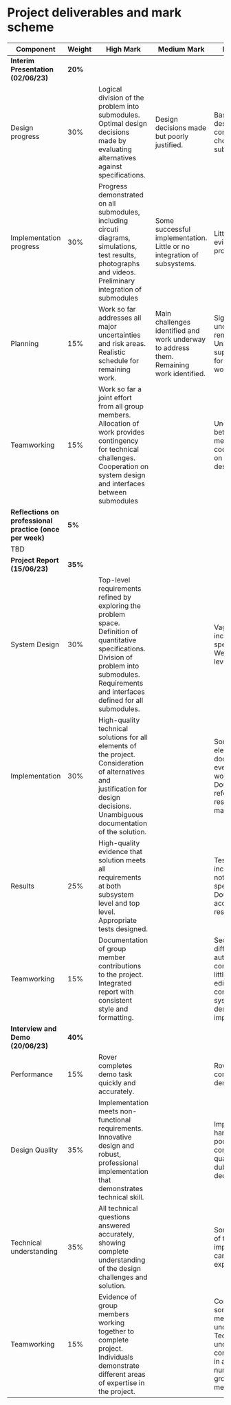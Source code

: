 # Project deliverables and mark scheme

| Component 							| Weight | High Mark | Medium Mark | Low Mark |
| --------- |  --------- | --------- | ----------- | -------- |
| **Interim Presentation (02/06/23)** | **20%** |
| Design progress 				| 30% | Logical division of the problem into submodules. Optimal design decisions made by evaluating alternatives against specifications. | Design decisions made but poorly justified. | Basic system design with ill-considered choice of submodules |
| Implementation progress | 30% | Progress demonstrated on all submodules, including circuti diagrams, simulations, test results, photographs and videos. Preliminary integration of submodules | Some successful implementation. Little or no integration of subsystems. | Little or weak evidence of progress |
| Planning 								| 15% | Work so far addresses all major uncertainties and risk areas. Realistic schedule for remaining work. | Main challenges identified and work underway to address them. Remaining work identified. | Significant uncertainties remain. Unrealistic or superficial plan for remaining work. |
| Teamworking 						| 15% | Work so far a joint effort from all group members. Allocation of work provides contingency for technical challenges. Cooperation on system design and interfaces between submodules | | Uneven split between group members. Little coordination on system design |
| **Reflections on professional practice (once per week)** | **5%** |
| TBD |
| **Project Report (15/06/23)** | **35%** |
| System Design | 30% | Top-level requirements refined by exploring the problem space. Definition of quantitative specifications. Division of problem into submodules. Requirements and interfaces defined for all submodules. | | Vague or incomplete specifications. Weak system-level design |
| Implementation | 30% | High-quality technical solutions for all elements of the project. Consideration of alternatives and justification for design decisions. Unambiguous documentation of the solution. | | Some design elements not documented, even if they work correctly. Doubts over referencing of research material |
| Results | 25% | High-quality evidence that solution meets all requirements at both subsystem level and top level. Appropriate tests designed. | | Testing incomplete or not relevant to specifications. Doubts over accuracy of results |
| Teamworking | 15% | Documentation of group member contributions to the project. Integrated report with consistent style and formatting. | | Sections from different authors compiled with little overall editing. Basic content on system-level design and implementation |
| **Interview and Demo (20/06/23)** | **40%** |
| Performance | 15% | Rover completes demo task quickly and accurately. | | Rover fails to complete demonstration |
| Design Quality | 35% | Implementation meets non-functional requirements. Innovative design and robust, professional implementation that demonstrates technical skill. | | Implementation hampered by poor construction quality or dubious design decisions |
| Technical understanding | 35% | All technical questions answered accurately, showing complete understanding of the design challenges and solution. | | Some aspects of the implementation cannot be explained |
| Teamworking | 15% | Evidence of group members working together to complete project. Individuals demonstrate different areas of expertise in the project. | | Contribution of some team members unclear. Technical understanding concentrated in a small number of group members |
